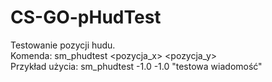 # CS-GO-pHudTest
Testowanie pozycji hudu.</br>
Komenda: sm_phudtest <pozycja_x> <pozycja_y> <tekst></br>
Przykład użycia: sm_phudtest -1.0 -1.0 "testowa wiadomość"
